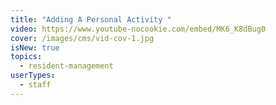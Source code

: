 ```yaml
---
title: "Adding A Personal Activity "
video: https://www.youtube-nocookie.com/embed/MK6_K8dBug0
cover: /images/cms/vid-cov-1.jpg
isNew: true
topics:
  - resident-management
userTypes:
  - staff
---
```

